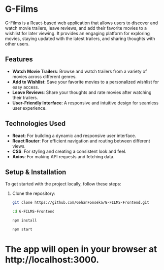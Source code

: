 # G-Films

G-Films is a React-based web application that allows users to discover and watch movie trailers, leave reviews, and add their favorite movies to a wishlist for later viewing. It provides an engaging platform for exploring movies, staying updated with the latest trailers, and sharing thoughts with other users.

## Features

- **Watch Movie Trailers**: Browse and watch trailers from a variety of movies across different genres.
- **Add to Wishlist**: Save your favorite movies to a personalized wishlist for easy access.
- **Leave Reviews**: Share your thoughts and rate movies after watching their trailers.
- **User-Friendly Interface**: A responsive and intuitive design for seamless user experience.

## Technologies Used

- **React**: For building a dynamic and responsive user interface.
- **React Router**: For efficient navigation and routing between different views.
- **CSS**: For styling and creating a consistent look and feel.
- **Axios**: For making API requests and fetching data.

## Setup & Installation

To get started with the project locally, follow these steps:

1. Clone the repository:

   ```bash
   git clone https://github.com/GehanFonseka/G-FILMS-Frontend.git
   ```
   
   ```bash
   cd G-FILMS-Frontend
   ```
   
   ```bash
   npm install
   ```
   
   ```bash
   npm start
   ```
   
# The app will open in your browser at http://localhost:3000.


   


